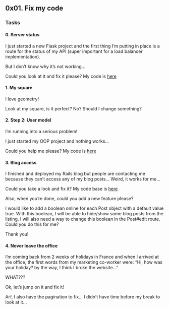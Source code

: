 ## 0x01. Fix my code

### Tasks

#### 0. Server status

I just started a new Flask project and the first thing I’m putting in place is a route for the status of my API (super important for a load balancer implementation).

But I don’t know why it’s not working…

Could you look at it and fix it please?
My code is [here](https://github.com/alx-tools/0x01-Fix_My_Code_Challenge/tree/master/status_server/)

#### 1. My square

I love geometry!

Look at my square, is it perfect? No? Should I change something?

#### 2. Step 2: User model

I’m running into a serious problem!

I just started my OOP project and nothing works…

Could you help me please? My code is [here](https://github.com/alx-tools/0x01-Fix_My_Code_Challenge)

#### 3. Blog access

I finished and deployed my Rails blog but people are contacting me because they can’t access any of my blog posts… Weird, it works for me…

Could you take a look and fix it? My code base is [here](https://github.com/alx-tools/0x01-Fix_My_Code_Challenge)

Also, when you’re done, could you add a new feature please?

I would like to add a boolean online for each Post object with a default value true. With this boolean, I will be able to hide/show some blog posts from the listing. I will also need a way to change this boolean in the Post#edit route. Could you do this for me?

Thank you!

#### 4. Never leave the office

I’m coming back from 2 weeks of holidays in France and when I arrived at the office, the first words from my marketing co-worker were: “Hi, how was your holiday? by the way, I think I broke the website…”

WHAT???

Ok, let’s jump on it and fix it!

Arf, I also have the pagination to fix… I didn’t have time before my break to look at it…


